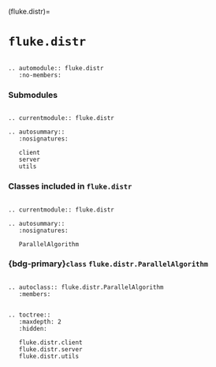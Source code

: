 (fluke.distr)=

# ``fluke.distr``

```{eval-rst}

.. automodule:: fluke.distr
   :no-members:

```

<h3>Submodules</h3>

```{eval-rst}

.. currentmodule:: fluke.distr

.. autosummary::
   :nosignatures:

   client
   server
   utils

```


<h3>

Classes included in ``fluke.distr``

</h3>

```{eval-rst}

.. currentmodule:: fluke.distr

.. autosummary::
   :nosignatures:

   ParallelAlgorithm

```

<h3>

{bdg-primary}`class` ``fluke.distr.ParallelAlgorithm``

</h3>

```{eval-rst}

.. autoclass:: fluke.distr.ParallelAlgorithm
   :members:

```


```{eval-rst}

.. toctree::
   :maxdepth: 2
   :hidden:

   fluke.distr.client
   fluke.distr.server
   fluke.distr.utils

```